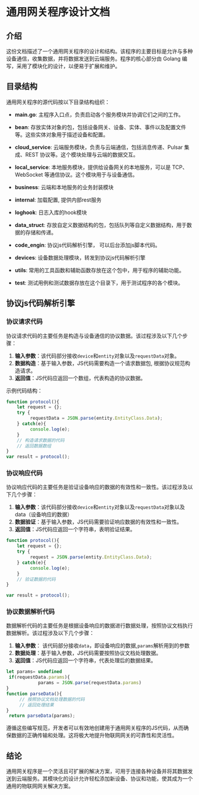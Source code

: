 # 通用网关程序设计文档

## 介绍

这份文档描述了一个通用网关程序的设计和结构。该程序的主要目标是允许与多种设备通信，收集数据，并将数据发送到云端服务。程序的核心部分由 Golang 编写，采用了模块化的设计，以便易于扩展和维护。

## 目录结构

通用网关程序的源代码按以下目录结构组织：

- **main.go**: 主程序入口点，负责启动各个服务模块并协调它们之间的工作。

- **bean**: 存放实体对象的包，包括设备网关、设备、实体、事件以及配置文件等。这些实体对象用于描述设备和配置。

- **cloud_service**: 云端服务模块，负责与云端通信，包括消息传递、Pulsar 集成、REST 协议等。这个模块处理与云端的数据交互。

- **local_service**: 本地服务模块，提供给设备网关的本地服务，可以是 TCP、WebSocket 等通信协议。这个模块用于与设备通信。

- **business**: 云端和本地服务的业务封装模块

- **internal**: 加载配置, 提供内部rest服务

- **loghook**:  日志入库的hook模块

- **data_struct**: 存放自定义数据结构的包，包括队列等自定义数据结构，用于数据的存储和传递。

- **code_engin**: 协议js代码解析引擎， 可以后台添加js脚本代码。

- **devices**: 设备数据处理模块，转发到协议js代码解析引擎

- **utils**: 常用的工具函数和辅助函数存放在这个包中，用于程序的辅助功能。

- **test**: 测试用例和测试数据存放在这个目录下，用于测试程序的各个模块。

## 协议js代码解析引擎

### 协议请求代码

协议请求代码的主要任务是构造与设备通信的协议数据。该过程涉及以下几个步骤：

1. **输入参数**：该代码部分接收`device`和`entity`对象以及`requestData`对象。
2. **数据构造**：基于输入参数，JS代码需要构造一个请求数据包, 根据协议规范构造请求。
3. **返回值**：JS代码应返回一个数组，代表构造的协议数据。

示例代码结构：

```javascript
function protocol(){
    let request = {};
    try {
         requestData = JSON.parse(entity.EntityClass.Data);
    } catch(e){
         console.log(e);
    }
    // 构造请求数据的代码
    // 返回数据数组
}
var result = protocol();
```

### 协议响应代码

协议响应代码的主要任务是验证设备响应的数据的有效性和一致性。该过程涉及以下几个步骤：

1. **输入参数**：该代码部分接收`device`和`entity`对象以及`requestData`对象以及data（设备响应的数据）
2. **数据验证**：基于输入参数，JS代码需要验证响应数据的有效性和一致性。
3. **返回值**：JS代码应返回一个字符串，表明验证结果。
```javascript
function protocol(){
    let request = {};
    try {
         request = JSON.parse(entity.EntityClass.Data);
    } catch(e){
         console.log(e);
    }
    // 验证数据的代码
}

var result = protocol();

```

### 协议数据解析代码

数据解析代码的主要任务是根据设备响应的数据进行数据处理，按照协议文档执行数据解析。该过程涉及以下几个步骤：

1. **输入参数**： 该代码部分接收`data`，即设备响应的数据,`params`解析用到的参数
2. **数据处理**：基于输入参数，JS代码需要按照协议文档处理数据。
3. **返回值**：JS代码应返回一个字符串，代表处理后的数据结果。

```javascript
let params= undefined
 if(requestData.params){
            params = JSON.parse(requestData.params)
}
function parseData(){
     // 按照协议文档处理数据的代码
     // 返回处理结果
}
 return parseData(params);
```

遵循这些编写规范，开发者可以有效地创建用于通用网关程序的JS代码，从而确保数据的正确传输和处理。这将极大地提升物联网网关的可靠性和灵活性。

## 结论

通用网关程序是一个灵活且可扩展的解决方案，可用于连接各种设备并将其数据发送到云端服务。其模块化的设计允许轻松添加新设备、协议和功能，使其成为一个通用的物联网网关解决方案。